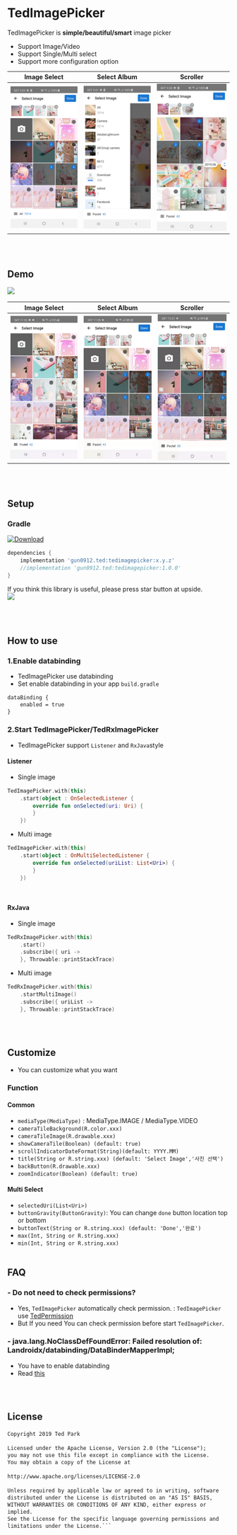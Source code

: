 
# TedImagePicker
TedImagePicker is **simple/beautiful/smart** image picker
- Support Image/Video
- Support Single/Multi select
- Support more configuration option


| Image Select                    | Select Album                     | Scroller                         |
|:------------------------------:|:---------------------------------:|:--------------------------------:|
|![](art/multi_select.png) |![](art/album.png) |![](art/scroll_handler.png)|


</br></br>
## Demo
![](art/full.gif)

| Image Select                    | Select Album                     | Scroller                         |
|:------------------------------:|:---------------------------------:|:--------------------------------:|
|![](art/multi_select.gif) |![](art/album.gif) |![](art/scroll_handler.gif)|

</br></br>
## Setup


### Gradle
[ ![Download](https://api.bintray.com/packages/tkdrnjs0912/maven/tedimagepicker/images/download.svg) ](https://bintray.com/tkdrnjs0912/maven/tedimagepicker/_latestVersion)
```gradle
dependencies {
    implementation 'gun0912.ted:tedimagepicker:x.y.z'
    //implementation 'gun0912.ted:tedimagepicker:1.0.0'
}

```
If you think this library is useful, please press star button at upside. </br>
<img src="https://phaser.io/content/news/2015/09/10000-stars.png" width="200">



</br></br>
## How to use

### 1.Enable databinding
- TedImagePicker use databinding
- Set enable databinding in your app `build.gradle`
```
dataBinding {
    enabled = true
}
```
### 2.Start TedImagePicker/TedRxImagePicker
- TedImagePicker support `Listener` and `RxJava`style
#### Listener
- Single image
```kotlin
TedImagePicker.with(this)
    .start(object : OnSelectedListener {
        override fun onSelected(uri: Uri) {
        }
    })

```

- Multi image
```kotlin
TedImagePicker.with(this)
    .start(object : OnMultiSelectedListener {
        override fun onSelected(uriList: List<Uri>) {
        }
    })
```
<br/>

#### RxJava
- Single image
```kotlin
TedRxImagePicker.with(this)
    .start()
    .subscribe({ uri ->
    }, Throwable::printStackTrace)
```
- Multi image
```kotlin
TedRxImagePicker.with(this)
    .startMultiImage()
    .subscribe({ uriList ->
    }, Throwable::printStackTrace)
```

</br></br>
## Customize
- You can customize what you want

### Function

#### Common
* `mediaType(MediaType)` : MediaType.IMAGE / MediaType.VIDEO
* `cameraTileBackground(R.color.xxx)`
* `cameraTileImage(R.drawable.xxx)`
* `showCameraTile(Boolean) (default: true)`
* `scrollIndicatorDateFormat(String)(default: YYYY.MM)`
* `title(String or R.string.xxx) (default: 'Select Image','사진 선택')`
* `backButton(R.drawable.xxx)`
* `zoomIndicator(Boolean) (default: true)`


#### Multi Select
* `selectedUri(List<Uri>)`
* `buttonGravity(ButtonGravity)`: You can change `done` button location top or bottom
* `buttonText(String or R.string.xxx) (default: 'Done','완료')`
* `max(Int, String or R.string.xxx)`
* `min(Int, String or R.string.xxx)`
</br></br>


## FAQ
### - Do not need to check permissions?
- Yes, `TedImagePicker` automatically check permission.
: `TedImagePicker` use [TedPermission](https://github.com/ParkSangGwon/TedPermission)
- But If you need You can check permission before start `TedImagePicker`.

### - java.lang.NoClassDefFoundError: Failed resolution of: Landroidx/databinding/DataBinderMapperImpl;
- You have to enable databinding
- Read [this](https://github.com/ParkSangGwon/TedImagePicker/blob/master/README.md#1enable-databinding)




</br></br>
## License 
 ```code
Copyright 2019 Ted Park

Licensed under the Apache License, Version 2.0 (the "License");
you may not use this file except in compliance with the License.
You may obtain a copy of the License at

http://www.apache.org/licenses/LICENSE-2.0

Unless required by applicable law or agreed to in writing, software
distributed under the License is distributed on an "AS IS" BASIS,
WITHOUT WARRANTIES OR CONDITIONS OF ANY KIND, either express or implied.
See the License for the specific language governing permissions and
limitations under the License.```
